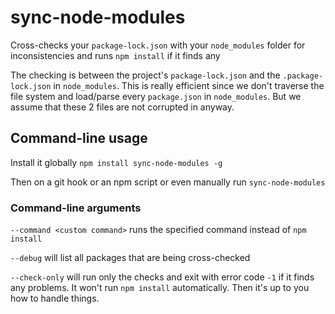 # sync-node-modules

Cross-checks your `package-lock.json` with your `node_modules` folder for inconsistencies and runs `npm install` if it finds any

The checking is between the project's `package-lock.json` and the `.package-lock.json` in `node_modules`. This is really efficient since we don't traverse the file system and load/parse every `package.json` in `node_modules`. But we assume that these 2 files are not corrupted in anyway. 

## Command-line usage

Install it globally
`npm install sync-node-modules -g`

Then on a git hook or an npm script or even manually run
 `sync-node-modules`

### Command-line arguments

`--command <custom command>` runs the specified command instead of `npm install`

`--debug` will list all packages that are being cross-checked

`--check-only` will run only the checks and exit with error code `-1` if it finds any problems. It won't run `npm install` automatically. Then it's up to you how to handle things.



